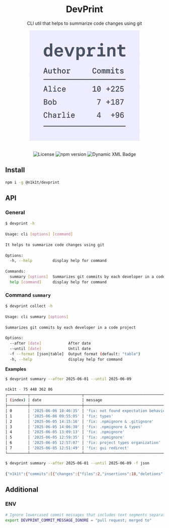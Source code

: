 
<div align='center'>
  <h1>DevPrint</h1>
  <p>CLI util that helps to summarize code changes using git</p>

  <img src="https://raw.githubusercontent.com/n1k1t/devprint/refs/heads/master/images/preview.png?raw=true" />

  <br />
  <br />

  ![License](https://img.shields.io/badge/License-MIT-yellow.svg)
  ![npm version](https://badge.fury.io/js/@n1k1t%2Fdevprint.svg)
  ![Dynamic XML Badge](https://img.shields.io/badge/dynamic/xml?url=https%3A%2F%2Fgithub.com%2Fn1k1t%2Fdevprint%2Fblob%2Fmaster%2Fcoverage%2Fcobertura-coverage.xml%3Fraw%3Dtrue&query=round(%2Fcoverage%2F%40line-rate%20*%201000)%20div%201000&label=coverage)
</div>

## Install

```bash
npm i -g @n1k1t/devprint
```

## API

### General

```bash
$ devprint -h

Usage: cli [options] [command]

It helps to summarize code changes using git

Options:
  -h, --help         display help for command

Commands:
  summary [options]  Summarizes git commits by each developer in a code project
  help [command]     display help for command
```

### Command `summary`

```bash
$ devprint collect -h

Usage: cli summary [options]

Summarizes git commits by each developer in a code project

Options:
  --after [date]            After date
  --until [date]            Until date
  -f --format [json|table]  Output format (default: "table")
  -h, --help                display help for command
```

**Examples**

```bash
$ devprint summary --after 2025-06-01 --until 2025-06-09

n1k1t - 75 448 362 86
┌─────────┬───────────────────────┬───────────────────────────────────────┬────────┬────────────┬───────────┬────────┐
│ (index) │ date                  │ message                               │ files  │ insertions │ deletions │ new    │
├─────────┼───────────────────────┼───────────────────────────────────────┼────────┼────────────┼───────────┼────────┤
│ 0       │ '2025-06-06 10:46:35' │ 'fix: not found expectation behavior' │ 2      │ 18         │ 7         │ 11     │
│ 1       │ '2025-06-06 09:55:05' │ 'fix: types'                          │ 26     │ 220        │ 148       │ 72     │
│ 2       │ '2025-06-05 14:15:16' │ 'fix: .npmignore & .gitignore'        │ 2      │ 20         │ 21        │ -1     │
│ 3       │ '2025-06-05 14:06:30' │ 'fix: .npmignore & types'             │ 2      │ 17         │ 19        │ -2     │
│ 4       │ '2025-06-05 13:09:13' │ 'fix: .npmignore'                     │ 1      │ 2          │ 0         │ 2      │
│ 5       │ '2025-06-05 12:59:35' │ 'fix: .npmignore'                     │ 1      │ 6          │ 3         │ 3      │
│ 6       │ '2025-06-05 12:57:07' │ 'fix: project types organization'     │ 38     │ 162        │ 162       │ 0      │
│ 7       │ '2025-06-05 12:51:49' │ 'fix: gui redirect'                   │ 3      │ 3          │ 2         │ 1      │
└─────────┴───────────────────────┴───────────────────────────────────────┴────────┴────────────┴───────────┴────────┘
```

```bash
$ devprint summary --after 2025-06-01 --until 2025-06-09 -f json

{"n1k1t":{"commits":[{"changes":{"files":2,"insertions":18,"deletions":7,"new":11},"date":"2025-06-06 10:46:35","message":"fix: not found expectation behavior"},{"changes":{"files":26,"insertions":220,"deletions":148,"new":72},"date":"2025-06-06 09:55:05","message":"fix: types"},{"changes":{"files":2,"insertions":20,"deletions":21,"new":-1},"date":"2025-06-05 14:15:16","message":"fix: .npmignore & .gitignore"},{"changes":{"files":2,"insertions":17,"deletions":19,"new":-2},"date":"2025-06-05 14:06:30","message":"fix: .npmignore & types"},{"changes":{"files":1,"insertions":2,"deletions":0,"new":2},"date":"2025-06-05 13:09:13","message":"fix: .npmignore"},{"changes":{"files":1,"insertions":6,"deletions":3,"new":3},"date":"2025-06-05 12:59:35","message":"fix: .npmignore"},{"changes":{"files":38,"insertions":162,"deletions":162,"new":0},"date":"2025-06-05 12:57:07","message":"fix: project types organization"},{"changes":{"files":3,"insertions":3,"deletions":2,"new":1},"date":"2025-06-05 12:51:49","message":"fix: gui redirect"}],"summary":{"files":75,"insertions":448,"deletions":362,"new":86}}}
```

## Additional

### ENV

```bash
# Ignore lowercased commit messages that includes text segments separated by ";"
export DEVPRINT_COMMIT_MESSAGE_IGNORE = "pull request; merged to"
```
